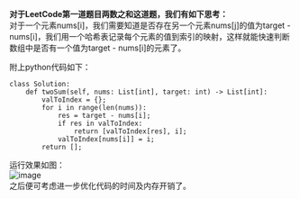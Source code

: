 **对于LeetCode第一道题目两数之和这道题，我们有如下思考：**\
对于一个元素nums[i]，我们需要知道是否存在另一个元素nums[j]的值为target - nums[i]，我们用一个哈希表记录每个元素的值到索引的映射，这样就能快速判断数组中是否有一个值为target - nums[i]的元素了。

附上python代码如下：
```python3
class Solution:
    def twoSum(self, nums: List[int], target: int) -> List[int]:
        valToIndex = {};
        for i in range(len(nums)):
            res = target - nums[i];
            if res in valToIndex:
                return [valToIndex[res], i];
            valToIndex[nums[i]] = i;
        return [];
```
运行效果如图：\
![image](https://user-images.githubusercontent.com/50043212/233990867-84fd9622-9ff0-49d9-b698-07d8ca2cf7af.png)\
之后便可考虑进一步优化代码的时间及内存开销了。
